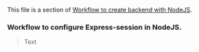 This file is a section of [Workflow to create backend with NodeJS](./README.md).

### Workflow to configure Express-session in NodeJS.

> Text

